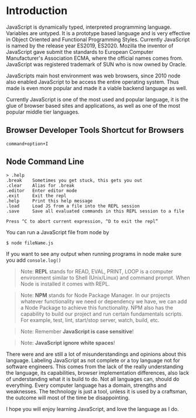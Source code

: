 # Introduction

JavaScript is dynamically typed, interpreted programming language. Variables are untyped. It is a prototype based language and is very effective in Object Oriented and Functional Programming Styles.
Currently JavaScript is named by the release year ES2019, ES2020. Mozilla the inventor of JavaScript gave submit the standards to European Computer Manufacturer's Association ECMA, where the official names comes from. JavaScript was registered trademark of SUN who is now owned by Oracle.

JavaScripts main host environment was web browsers, since 2010 node also enabled JavaScript to be access the entire operating system. Thus made is even more popular and made it a viable backend language as well.

Currently JavaScript is one of the most used and popular language, it is the glue of browser based sites and applications, as well as one of the most popular middle tier languages.

## Browser Developer Tools Shortcut for Browsers
```command+option+I```

## Node Command Line
```
> .help
.break    Sometimes you get stuck, this gets you out
.clear    Alias for .break
.editor   Enter editor mode
.exit     Exit the repl
.help     Print this help message
.load     Load JS from a file into the REPL session
.save     Save all evaluated commands in this REPL session to a file

Press ^C to abort current expression, ^D to exit the repl”
```

You can run a JavaScript file from node by

```$ node fileName.js```

If you want to see any output when running programs in node make sure you add ```console.log()```

> Note: **REPL** stands for READ, EVAL, PRINT, LOOP is a computer environment similar to Shell (Unix/Linux) and command prompt. When Node is installed it comes with REPL.

> Note: **NPM** stands for Node Package Manager. In our projects whatever functionality we need or dependency we have, we can add a Node Package to achieve this functionality. NPM also has the capability to build our project and run certain fundamentals scripts. For example, test, lint, start/stop server, watch, build, etc.

> Note: Remember **JavaScript is case sensitive**!

> Note: **JavaScript ignore white spaces**!

There were and are still a lot of misunderstandings and opinions about this language. Labeling JavaScript as not complete or a toy language not for software engineers. This comes from the lack of the really understanding the language, its capabilities, browser implementation differences, also lack of understanding what it is build to do. Not all languages can, should do everything. Every computer language has a domain, strengths and weaknesses. The technology is just a tool, unless it is used by a craftsman, the outcome will most of the time be disappointing.

I hope you will enjoy learning JavaScript, and love the language as I do.
